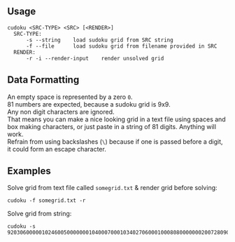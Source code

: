## Usage
```
cudoku <SRC-TYPE> <SRC> [<RENDER>]
  SRC-TYPE:
      -s --string    load sudoku grid from SRC string
      -f --file      load sudoku grid from filename provided in SRC
  RENDER:
      -r -i --render-input    render unsolved grid
```

## Data Formatting
An empty space is represented by a zero `0`.<br>
81 numbers are expected, because a sudoku grid is 9x9.<br>
Any non digit characters are ignored.<br>
That means you can make a nice looking grid in a text file using spaces and box making characters, or just paste in a string of 81 digits. Anything will work.<br>
Refrain from using backslashes (`\`) because if one is passed before a digit, it could form an escape character.<br>

## Examples
Solve grid from text file called `somegrid.txt` & render grid before solving:
```
cudoku -f somegrid.txt -r
```
Solve grid from string:
```
cudoku -s 920306000001024600500000001040007000103402706000100080800000002007280900000601037
```
